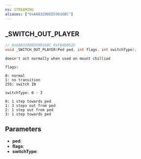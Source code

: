 ```yaml
---
ns: STREAMING
aliases: ["0xAAB3200ED59016BC"]
---
```

## _SWITCH_OUT_PLAYER

```c
// 0xAAB3200ED59016BC 0xFB4D062D
void _SWITCH_OUT_PLAYER(Ped ped, int flags, int switchType);
```

```
doesn't act normally when used on mount chilliad

flags:

0: normal
1: no transition
255: switch IN

switchType: 0 - 3

0: 1 step towards ped
1: 3 steps out from ped
2: 1 step out from ped
3: 1 step towards ped
```

## Parameters
* **ped**: 
* **flags**: 
* **switchType**: 

